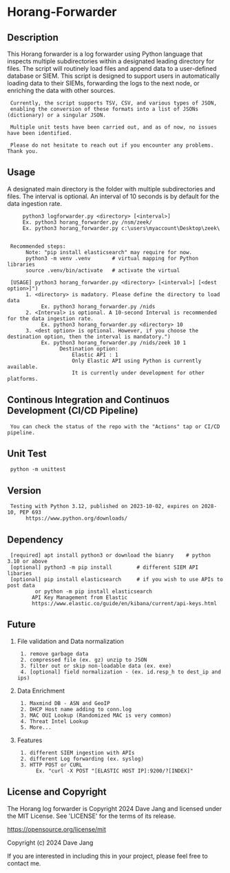 # Horang-Forwarder


## Description

This Horang forwarder is a log forwarder using Python language that inspects multiple subdirectories within a designated leading directory for files. The script will routinely load files and append data to a user-defined database or SIEM. This script is designed to support users in automatically loading data to their SIEMs, forwarding the logs to the next node, or enriching the data with other sources.

     Currently, the script supports TSV, CSV, and various types of JSON, 
     enabling the conversion of these formats into a list of JSONs (dictionary) or a singular JSON.
     
     Multiple unit tests have been carried out, and as of now, no issues have been identified. 
     
     Please do not hesitate to reach out if you encounter any problems. Thank you.

     
## Usage
A designated main directory is the folder with multiple subdirectories and files.
The interval is optional. An interval of 10 seconds is by default for the data ingestion rate.

         python3 logforwarder.py <directory> [<interval>]
         Ex. python3 horang_forwarder.py /nsm/zeek/
         Ex. python3 horang_forwarder.py c:\users\myaccount\Desktop\zeek\


     Recommended steps:
          Note: "pip install elasticsearch" may require for now.
          python3 -m venv .venv       # virtual mapping for Python libraries
          source .venv/bin/activate   # activate the virtual

     [USAGE] python3 horang_forwarder.py <directory> [<interval>] [<dest option>]")
          1. <directory> is madatory. Please define the directory to load data 
               Ex. python3 horang_forwarder.py /nids
          2. <Interval> is optional. A 10-second Interval is recommended for the data ingestion rate. 
               Ex. python3 horang_forwarder.py <directory> 10
          3. <dest option> is optional. However, if you choose the destination option, then the interval is mandatory.")
               Ex. python3 horang_forwarder.py /nids/zeek 10 1
                     Destination option:
                         Elastic API : 1
                         Only Elastic API using Python is currently available.
                         It is currently under development for other platforms.
               

## Continous Integration and Continuos Development (CI/CD Pipeline)  

     You can check the status of the repo with the "Actions" tap or CI/CD pipeline.


## Unit Test

     python -m unittest


## Version

     Testing with Python 3.12, published on 2023-10-02, expires on 2028-10, PEP 693
          https://www.python.org/downloads/


## Dependency

     [required] apt install python3 or download the bianry    # python 3.10 or above
     [optional] python3 -m pip install        # different SIEM API libaries
     [optional] pip install elasticsearch     # if you wish to use APIs to post data
             or python -m pip install elasticsearch
            API Key Management from Elastic
            https://www.elastic.co/guide/en/kibana/current/api-keys.html


## Future

1. File validation and Data normalization

        1. remove garbage data
        2. compressed file (ex. gz) unzip to JSON
        3. filter out or skip non-loadable data (ex. exe)
        4. [optional] field normalization - (ex. id.resp_h to dest_ip and ips)

2. Data Enrichment

        1. Maxmind DB - ASN and GeoIP
        2. DHCP Host name adding to conn.log
        3. MAC OUI Lookup (Randomized MAC is very common)
        4. Threat Intel Lookup
        5. More...

3. Features

        1. different SIEM ingestion with APIs
        2. different Log forwarding (ex. syslog)
        3. HTTP POST or CURL
             Ex. "curl -X POST "[ELASTIC HOST IP]:9200/?[INDEX]" 
        

## License and Copyright

The Horang log forwarder is Copyright 2024 Dave Jang and licensed under the MIT License. See 'LICENSE' for the terms of its release. 

https://opensource.org/license/mit

Copyright (c) 2024 Dave Jang

If you are interested in including this in your project, please feel free to contact me.
